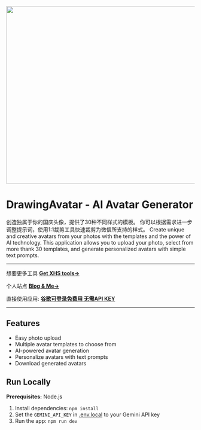 <div align="center">
<img width="1200" height="475" alt="GHBanner" src="https://github.com/user-attachments/assets/0aa67016-6eaf-458a-adb2-6e31a0763ed6" />
</div>

# DrawingAvatar - AI Avatar Generator

创造独属于你的国庆头像，提供了30种不同样式的模板。
你可以根据需求进一步调整提示词，使用1:1裁剪工具快速裁剪为微信所支持的样式。
Create unique and creative avatars from your photos with the templates and the power of AI technology. 
This application allows you to upload your photo, select from more thank 30 templates, and generate personalized avatars with simple text prompts.

---

想要更多工具 **[Get XHS tools→](https://tools.pjcmice.com)**


个人站点    **[Blog & Me→](https://www.pjcmice.com)**
   

直接使用应用: **[谷歌可登录免费用 无需API KEY](https://aistudio.google.com/apps/drive/1cyu10UNh0V-Vn12NIkPrCld4mYLzAsqo)**

---

## Features
- Easy photo upload
- Multiple avatar templates to choose from
- AI-powered avatar generation
- Personalize avatars with text prompts
- Download generated avatars

## Run Locally

**Prerequisites:**  Node.js


1. Install dependencies:
   `npm install`
2. Set the `GEMINI_API_KEY` in [.env.local](.env.local) to your Gemini API key
3. Run the app:
   `npm run dev`
